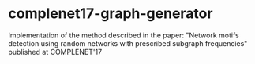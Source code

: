 # complenet17-graph-generator
Implementation of the method described in the paper: "Network motifs detection using random networks with prescribed subgraph frequencies" published at COMPLENET'17
